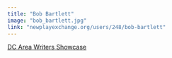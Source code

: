 ```yaml
---
title: "Bob Bartlett"
image: "bob_bartlett.jpg"
link: "newplayexchange.org/users/248/bob-bartlett"
---
```


[DC Area Writers Showcase](/programs/dc-area-writers-showcase)
